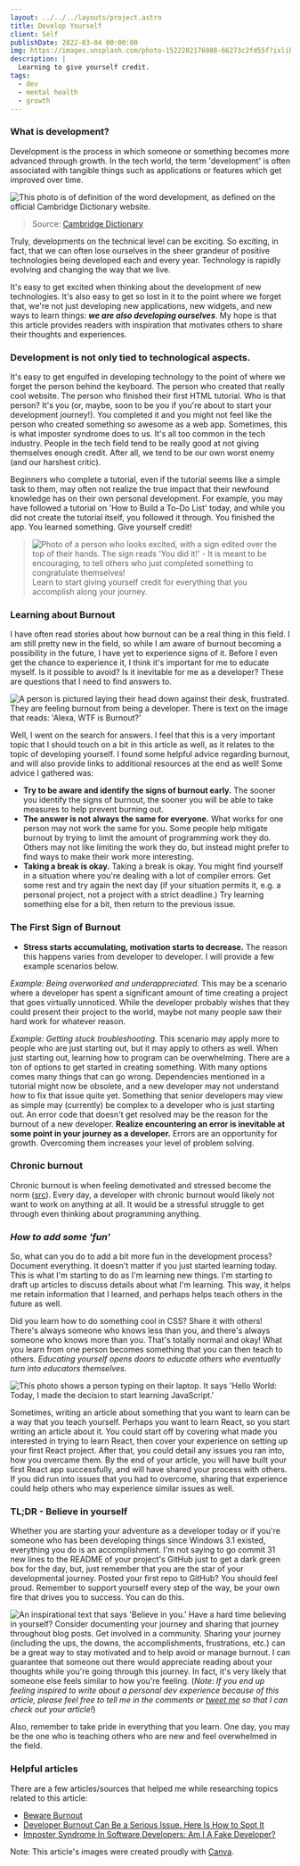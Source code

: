```yaml
---
layout: ../../../layouts/project.astro
title: Develop Yourself
client: Self
publishDate: 2022-03-04 00:00:00
img: https://images.unsplash.com/photo-1522202176988-66273c2fd55f?ixlib=rb-1.2.1&ixid=MnwxMjA3fDB8MHxwaG90by1wYWdlfHx8fGVufDB8fHx8&auto=format&fit=crop&w=1471&q=80
description: |
  Learning to give yourself credit.
tags:
  - dev
  - mental health
  - growth
---
```


### What is development?
Development is the process in which someone or something becomes more advanced through growth. In the tech world, the term 'development' is often associated with tangible things such as applications or features which get improved over time. 


![This photo is of definition of the word development, as defined on the official Cambridge Dictionary website.](https://cdn.hashnode.com/res/hashnode/image/upload/v1649009130342/Vtr17fRwW.png)
> Source: [Cambridge Dictionary](https://dictionary.cambridge.org/us/dictionary/english/development)


Truly, developments on the technical level can be exciting. So exciting, in fact, that we can often lose ourselves in the sheer grandeur of positive technologies being developed each and every year. Technology is rapidly evolving and changing the way that we live.

It's easy to get excited when thinking about the development of new technologies. It's also easy to get so lost in it to the point where we forget that, we're not just developing new applications, new widgets, and new ways to learn things: ***we are also developing ourselves***. My hope is that this article provides readers with inspiration that motivates others to share their thoughts and experiences.

### Development is not only tied to technological aspects.
It's easy to get engulfed in developing technology to the point of where we forget the person behind the keyboard. The person who created that really cool website. The person who finished their first HTML tutorial. Who is that person? It's you (or, maybe, soon to be you if you're about to start your development journey!). You completed it and you might not feel like the person who created something so awesome as a web app. Sometimes, this is what imposter syndrome does to us. It's all too common in the tech industry. People in the tech field tend to be really good at not giving themselves enough credit. After all, we tend to be our own worst enemy (and our harshest critic).

Beginners who complete a tutorial, even if the tutorial seems like a simple task to them, may often not realize the true impact that their newfound knowledge has on their own personal development. For example, you may have followed a tutorial on 'How to Build a To-Do List' today, and while you did not create the tutorial itself, you followed it through. You finished the app. You learned something. Give yourself credit!

>![Photo of a person who looks excited, with a sign edited over the top of their hands. The sign reads 'You did it!' - It is meant to be encouraging, to tell others who just completed something to congratulate themselves!](https://cdn.hashnode.com/res/hashnode/image/upload/v1649025729743/0HalMfDZA.png)
> Learn to start giving yourself credit for everything that you accomplish along your journey. 

### Learning about Burnout
I have often read stories about how burnout can be a real thing in this field. I am still pretty new in the field, so while I am aware of burnout becoming a possibility in the future, I have yet to experience signs of it. Before I even get the chance to experience it, I think it's important for me to educate myself.  Is it possible to avoid? Is it inevitable for me as a developer? These are questions that I need to find answers to.


![A person is pictured laying their head down against their desk, frustrated. They are feeling burnout from being a developer. There is text on the image that reads: 'Alexa, WTF is Burnout?'](https://cdn.hashnode.com/res/hashnode/image/upload/v1649026341164/LAwMOqrsT.png)


Well, I went on the search for answers. I feel that this is a very important topic that I should touch on a bit in this article as well, as it relates to the topic of developing yourself. I found some helpful advice regarding burnout, and will also provide links to  additional resources at the end as well! Some advice I gathered was:

- **Try to be aware and identify the signs of burnout early.**
The sooner you identify the signs of burnout, the sooner you will be able to take measures to help prevent burning out. 
- **The answer is not always the same for everyone.**
What works for one person may not work the same for you. Some people help mitigate burnout by trying to limit the amount of programming work they do. Others may not like limiting the work they do, but instead might prefer to find ways to make their work more interesting.
- **Taking a break is okay.**
Taking a break is okay. You might find yourself in a situation where you're dealing with a lot of compiler errors. Get some rest and try again the next day (if your situation permits it, e.g. a personal project, not a project with a strict deadline.) Try learning something else for a bit, then return to the previous issue. 

### The First Sign of Burnout
- **Stress starts accumulating, motivation starts to decrease.**
The reason this happens varies from developer to developer. I will provide a few example scenarios below.

 *Example: Being overworked and underappreciated.*
This may be a scenario where a developer has spent a significant amount of time creating a project that goes virtually unnoticed. While the developer probably wishes that they could present their project to the world, maybe not many people saw their hard work for whatever reason.

 *Example: Getting stuck troubleshooting.*
This scenario may apply more to people who are just starting out, but it may apply to others as well. When just starting out, learning how to program can be overwhelming. There are a ton of options to get started in creating something. With many options comes many things that can go wrong. Dependencies mentioned in a tutorial might now be obsolete, and a new developer may not understand how to fix that issue quite yet. Something that senior developers may view as simple may (currently) be complex to a developer who is just starting out. An error code that doesn't get resolved may be the reason for the burnout of a new developer. **Realize encountering an error is inevitable at some point in your journey as a developer.** Errors are an opportunity for growth. Overcoming them increases your level of problem solving.

### **Chronic burnout**
Chronic burnout is when feeling demotivated and stressed become the norm ([src](https://dev.to/vectorly/developer-burnout-can-be-a-serious-issue-here-is-how-to-spot-it-5bjd)). Every day, a developer with chronic burnout would likely not want to work on anything at all. It would be a stressful struggle to get through even thinking about programming anything.

### *How to add some 'fun'*
So, what can you do to add a bit more fun in the development process? Document everything. It doesn't matter if you just started learning today. This is what I'm starting to do as I'm learning new things. I'm starting to draft up articles to discuss details about what I'm learning. This way, it helps me retain information that I learned, and perhaps helps teach others in the future as well.

Did you learn how to do something cool in CSS? Share it with others! There's always someone who knows less than you, and there's always someone who knows more than you. That's totally normal and okay! What you learn from one person becomes something that you can then teach to others. *Educating yourself opens doors to educate others who eventually turn into educators themselves.*


![This photo shows a person typing on their laptop. It says 'Hello World: Today, I made the decision to start learning JavaScript.' ](https://cdn.hashnode.com/res/hashnode/image/upload/v1649027347907/MYLuaDDk5.png)

Sometimes, writing an article about something that you want to learn can be a way that you teach yourself. Perhaps you want to learn React, so you start writing an article about it. You could start off by covering what made you interested in trying to learn React, then cover your experience on setting up your first React project. After that, you could detail any issues you ran into, how you overcame them. By the end of your article, you will have built your first React app successfully, and will have shared your process with others. If you did run into issues that you had to overcome, sharing that experience could help others who may experience similar issues as well.


### **TL;DR - Believe in yourself**
Whether you are starting your adventure as a developer today or if you're someone who has been developing things since Windows 3.1 existed, everything you do is an accomplishment. I'm not saying to go commit 31 new lines to the README of your project's GitHub just to get a dark green box for the day, but, just remember that you are the star of your developmental journey. Posted your first repo to GitHub? You should feel proud. Remember to support yourself every step of the way, be your own fire that drives you to success. You can do this.


![An inspirational text that says 'Believe in you.'](https://cdn.hashnode.com/res/hashnode/image/upload/v1649027866033/KFCU3fxdy.png)
Have a hard time believing in yourself? Consider documenting your journey and sharing that journey throughout blog posts. Get involved in a community. Sharing your journey (including the ups, the downs, the accomplishments, frustrations, etc.) can be a great way to stay motivated and to help avoid or manage burnout. I can guarantee that someone out there would appreciate reading about your thoughts while you're going through this journey. In fact, it's very likely that someone else feels similar to how you're feeling.  (*Note: If you end up feeling inspired to write about a personal dev experience because of this article, please feel free to tell me in the comments or [tweet me](https://www.twitter.com/cuddleofdeath) so that I can check out your article!*)

Also, remember to take pride in everything that you learn. One day, you may be the one who is teaching others who are new and feel overwhelmed in the field. 



### Helpful articles
There are a few articles/sources that helped me while researching topics related to this article:

- [Beware Burnout](https://www.nemil.com/on-software-engineering/beware-burnout.html) 
- [Developer Burnout Can Be a Serious Issue. Here Is How to Spot It](https://dev.to/vectorly/developer-burnout-can-be-a-serious-issue-here-is-how-to-spot-it-5bjd)
- [Imposter Syndrome In Software Developers: Am I A Fake Developer?
](https://www.geeksforgeeks.org/imposter-syndrome-in-software-developers-am-i-a-fake-developer/)

Note: This article's images were created proudly with [Canva](https://www.canva.com/). 
